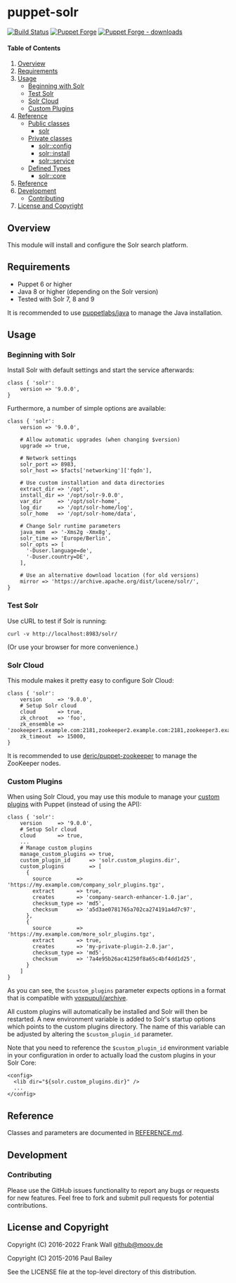 # puppet-solr

[![Build Status](https://github.com/markt-de/puppet-solr/actions/workflows/ci.yaml/badge.svg)](https://github.com/markt-de/puppet-solr/actions/workflows/ci.yaml)
[![Puppet Forge](https://img.shields.io/puppetforge/v/fraenki/solr.svg)](https://forge.puppetlabs.com/fraenki/solr)
[![Puppet Forge - downloads](https://img.shields.io/puppetforge/dt/fraenki/solr.svg)](https://forge.puppetlabs.com/fraenki/solr)

#### Table of Contents

1. [Overview](#overview)
2. [Requirements](#requirements)
3. [Usage](#usage)
    - [Beginning with Solr](#beginning-with-solr)
    - [Test Solr](#test-solr)
    - [Solr Cloud](#solr-cloud)
    - [Custom Plugins](#custom-plugins)
4. [Reference](#reference)
    - [Public classes](#public-classes)
        - [solr](#class-solr)
    - [Private classes](#private-classes)
        - [solr::config](#class-solrconfig)
        - [solr::install](#class-solrinstall)
        - [solr::service](#class-solrservice)
    - [Defined Types](#defined-types)
        - [solr::core](#class-solrcore)
5. [Reference](#reference)
6. [Development](#development)
    - [Contributing](#contributing)
7. [License and Copyright](#license-and-copyright)

## Overview

This module will install and configure the Solr search platform.

## Requirements

* Puppet 6 or higher
* Java 8 or higher (depending on the Solr version)
* Tested with Solr 7, 8 and 9

It is recommended to use [puppetlabs/java](https://forge.puppet.com/puppetlabs/java) to manage the Java installation.

## Usage

### Beginning with Solr

Install Solr with default settings and start the service afterwards:

```puppet
class { 'solr':
    version => '9.0.0',
}
```

Furthermore, a number of simple options are available:

```puppet
class { 'solr':
    version => '9.0.0',

    # Allow automatic upgrades (when changing $version)
    upgrade => true,

    # Network settings
    solr_port => 8983,
    solr_host => $facts['networking']['fqdn'],

    # Use custom installation and data directories
    extract_dir => '/opt',
    install_dir => '/opt/solr-9.0.0',
    var_dir     => '/opt/solr-home',
    log_dir     => '/opt/solr-home/log',
    solr_home   => '/opt/solr-home/data',

    # Change Solr runtime parameters
    java_mem  => '-Xms2g -Xmx8g',
    solr_time => 'Europe/Berlin',
    solr_opts => [
      '-Duser.language=de',
      '-Duser.country=DE',
    ],

    # Use an alternative download location (for old versions)
    mirror => 'https://archive.apache.org/dist/lucene/solr/',
}
```

### Test Solr
Use cURL to test if Solr is running:

```
curl -v http://localhost:8983/solr/
```

(Or use your browser for more convenience.)

### Solr Cloud
This module makes it pretty easy to configure Solr Cloud:

```puppet
class { 'solr':
    version     => '9.0.0',
    # Setup Solr cloud
    cloud       => true,
    zk_chroot   => 'foo',
    zk_ensemble => 'zookeeper1.example.com:2181,zookeeper2.example.com:2181,zookeeper3.example.com:2181',
    zk_timeout  => 15000,
}
```

It is recommended to use [deric/puppet-zookeeper](https://forge.puppet.com/deric/zookeeper) to manage the ZooKeeper nodes.

### Custom Plugins
When using Solr Cloud, you may use this module to manage your [custom plugins](https://lucene.apache.org/solr/guide/8_2/adding-custom-plugins-in-solrcloud-mode.html) with Puppet (instead of using the API):

```puppet
class { 'solr':
    version     => '9.0.0',
    # Setup Solr cloud
    cloud       => true,
    ...
    # Manage custom plugins
    manage_custom_plugins => true,
    custom_plugin_id      => 'solr.custom_plugins.dir',
    custom_plugins        => [
      {
        source        => 'https://my.example.com/company_solr_plugins.tgz',
        extract       => true,
        creates       => 'company-search-enhancer-1.0.jar',
        checksum_type => 'md5',
        checksum      => 'a5d3ae0781765a702ca274191a4d7c97',
      },
      {
        source        => 'https://my.example.com/more_solr_plugins.tgz',
        extract       => true,
        creates       => 'my-private-plugin-2.0.jar',
        checksum_type => 'md5',
        checksum      => '7a4e95b26ac41250f8a65c4bf4dd1d25',
      }
    ]
}
```

As you can see, the `$custom_plugins` parameter expects options in a format
that is compatible with [voxpupuli/archive](https://github.com/voxpupuli/puppet-archive).

All custom plugins will automatically be installed and Solr will then be restarted.
A new environment variable is added to Solr's startup options which points to the
custom plugins directory. The name of this variable can be adjusted by altering the
`$custom_plugin_id` parameter.

Note that you need to reference the `$custom_plugin_id` environment variable in
your configuration in order to actually load the custom plugins in your Solr Core:

```
<config>
  <lib dir="${solr.custom_plugins.dir}" />
  ...
</config>
```

## Reference

Classes and parameters are documented in [REFERENCE.md](REFERENCE.md).

## Development

### Contributing

Please use the GitHub issues functionality to report any bugs or requests for new features. Feel free to fork and submit pull requests for potential contributions.

## License and Copyright
Copyright (C) 2016-2022 Frank Wall github@moov.de

Copyright (C) 2015-2016 Paul Bailey

See the LICENSE file at the top-level directory of this distribution.
